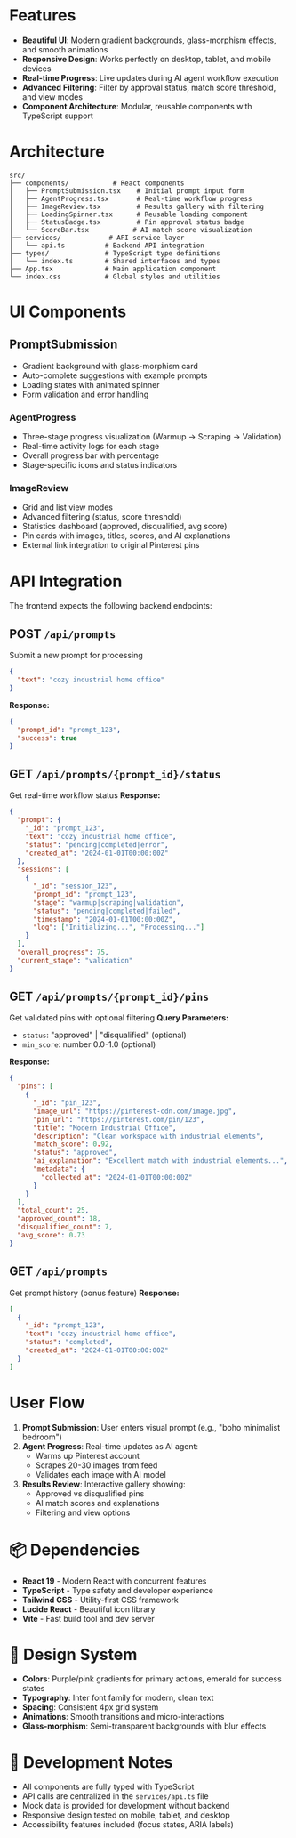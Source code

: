 # Features

- **Beautiful UI**: Modern gradient backgrounds, glass-morphism effects, and smooth animations
- **Responsive Design**: Works perfectly on desktop, tablet, and mobile devices
- **Real-time Progress**: Live updates during AI agent workflow execution
- **Advanced Filtering**: Filter by approval status, match score threshold, and view modes
- **Component Architecture**: Modular, reusable components with TypeScript support

# Architecture

```
src/
├── components/           # React components
│   ├── PromptSubmission.tsx    # Initial prompt input form
│   ├── AgentProgress.tsx       # Real-time workflow progress
│   ├── ImageReview.tsx         # Results gallery with filtering
│   ├── LoadingSpinner.tsx      # Reusable loading component
│   ├── StatusBadge.tsx         # Pin approval status badge
│   └── ScoreBar.tsx           # AI match score visualization
├── services/            # API service layer
│   └── api.ts          # Backend API integration
├── types/              # TypeScript type definitions
│   └── index.ts        # Shared interfaces and types
├── App.tsx             # Main application component
└── index.css           # Global styles and utilities
```

# UI Components

## PromptSubmission
- Gradient background with glass-morphism card
- Auto-complete suggestions with example prompts
- Loading states with animated spinner
- Form validation and error handling

### AgentProgress
- Three-stage progress visualization (Warmup → Scraping → Validation)
- Real-time activity logs for each stage
- Overall progress bar with percentage
- Stage-specific icons and status indicators

### ImageReview
- Grid and list view modes
- Advanced filtering (status, score threshold)
- Statistics dashboard (approved, disqualified, avg score)
- Pin cards with images, titles, scores, and AI explanations
- External link integration to original Pinterest pins

# API Integration

The frontend expects the following backend endpoints:

## POST `/api/prompts`
Submit a new prompt for processing
```json
{
  "text": "cozy industrial home office"
}
```
**Response:**
```json
{
  "prompt_id": "prompt_123",
  "success": true
}
```

## GET `/api/prompts/{prompt_id}/status`
Get real-time workflow status
**Response:**
```json
{
  "prompt": {
    "_id": "prompt_123",
    "text": "cozy industrial home office",
    "status": "pending|completed|error",
    "created_at": "2024-01-01T00:00:00Z"
  },
  "sessions": [
    {
      "_id": "session_123",
      "prompt_id": "prompt_123",
      "stage": "warmup|scraping|validation",
      "status": "pending|completed|failed",
      "timestamp": "2024-01-01T00:00:00Z",
      "log": ["Initializing...", "Processing..."]
    }
  ],
  "overall_progress": 75,
  "current_stage": "validation"
}
```

## GET `/api/prompts/{prompt_id}/pins`
Get validated pins with optional filtering
**Query Parameters:**
- `status`: "approved" | "disqualified" (optional)
- `min_score`: number 0.0-1.0 (optional)

**Response:**
```json
{
  "pins": [
    {
      "_id": "pin_123",
      "image_url": "https://pinterest-cdn.com/image.jpg",
      "pin_url": "https://pinterest.com/pin/123",
      "title": "Modern Industrial Office",
      "description": "Clean workspace with industrial elements",
      "match_score": 0.92,
      "status": "approved",
      "ai_explanation": "Excellent match with industrial elements...",
      "metadata": {
        "collected_at": "2024-01-01T00:00:00Z"
      }
    }
  ],
  "total_count": 25,
  "approved_count": 18,
  "disqualified_count": 7,
  "avg_score": 0.73
}
```

## GET `/api/prompts`
Get prompt history (bonus feature)
**Response:**
```json
[
  {
    "_id": "prompt_123",
    "text": "cozy industrial home office",
    "status": "completed",
    "created_at": "2024-01-01T00:00:00Z"
  }
]
```

# User Flow

1. **Prompt Submission**: User enters visual prompt (e.g., "boho minimalist bedroom")
2. **Agent Progress**: Real-time updates as AI agent:
   - Warms up Pinterest account
   - Scrapes 20-30 images from feed
   - Validates each image with AI model
3. **Results Review**: Interactive gallery showing:
   - Approved vs disqualified pins
   - AI match scores and explanations
   - Filtering and view options


# 📦 Dependencies

- **React 19** - Modern React with concurrent features
- **TypeScript** - Type safety and developer experience
- **Tailwind CSS** - Utility-first CSS framework
- **Lucide React** - Beautiful icon library
- **Vite** - Fast build tool and dev server

# 🎨 Design System

- **Colors**: Purple/pink gradients for primary actions, emerald for success states
- **Typography**: Inter font family for modern, clean text
- **Spacing**: Consistent 4px grid system
- **Animations**: Smooth transitions and micro-interactions
- **Glass-morphism**: Semi-transparent backgrounds with blur effects

# 🔧 Development Notes

- All components are fully typed with TypeScript
- API calls are centralized in the `services/api.ts` file
- Mock data is provided for development without backend
- Responsive design tested on mobile, tablet, and desktop
- Accessibility features included (focus states, ARIA labels)